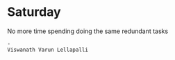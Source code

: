 # Saturday
No more time spending doing the same redundant tasks


    -
    Viswanath Varun Lellapalli
